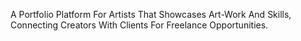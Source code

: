 A Portfolio Platform For Artists That Showcases Art-Work And Skills, Connecting Creators With Clients For Freelance Opportunities.